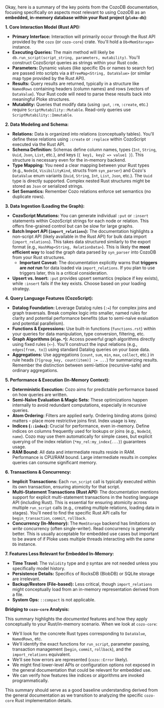 Okay, here is a summary of the key points from the CozoDB documentation, focusing specifically on aspects most relevant to using CozoDB as an **embedded, in-memory database within your Rust project (`ploke-db`)**:

**1. Core Interaction Model (Rust API):**

*   **Primary Interface:** Interaction will primarily occur through the Rust API provided by the `cozo` (or `cozo-core`) crate. You'll hold a `Db<MemStorage>` instance.
*   **Executing Queries:** The main method will likely be `db.run_script(script_string, parameters, mutability)`. You'll construct CozoScript queries as strings within your Rust code.
*   **Parameters:** Dynamic values (like specific IDs or names to search for) are passed into scripts via a `BTreeMap<String, DataValue>` (or similar map type provided by the Rust API).
*   **Results:** Query results are returned, typically in a structure like `NamedRows` containing headers (column names) and rows (vectors of `DataValue`). Your Rust code will need to parse these results back into meaningful Ploke structures.
*   **Mutability:** Queries that modify data (using `:put`, `:rm`, `:create`, etc.) require `ScriptMutability::Mutable`. Read-only queries use `ScriptMutability::Immutable`.

**2. Data Modeling and Schema:**

*   **Relations:** Data is organized into relations (conceptually tables). You'll define these relations using `:create` or `:replace` within CozoScript executed via the Rust API.
*   **Schema Definition:** Schemas define column names, types (`Int`, `String`, `Uuid`, `Json`, `List`, etc.), and keys (`{ key1, key2 => value1 }`). This structure is necessary even for the in-memory backend.
*   **Type Mapping:** You need a clear mapping between your Rust types (e.g., `NodeId`, `VisibilityKind`, structs from `syn_parser`) and Cozo's `DataValue` enum variants (`Uuid`, `String`, `Int`, `List`, `Json`, etc.). The `Uuid` type is directly supported. Complex nested Rust structures might be stored as `Json` or serialized strings.
*   **Set Semantics:** Remember Cozo relations enforce set semantics (no duplicate rows).

**3. Data Ingestion (Loading the Graph):**

*   **CozoScript Mutations:** You can generate individual `:put` or `:insert` statements within CozoScript strings for each node or relation. This offers fine-grained control but can be slow for large graphs.
*   **Batch Import API (`import_relations`):** The documentation highlights a non-script API (likely available in the Rust API) for bulk data import (`import_relations`). This takes data structured similarly to the export format (e.g., `HashMap<String, RelationData>`). This is likely the **most efficient way** to load the graph data parsed by `syn_parser` into CozoDB from your Rust structures.
    *   **Important Caveat:** The documentation explicitly warns that **triggers are *not* run** for data loaded via `import_relations`. If you plan to use triggers later, this is a critical consideration.
*   **Upsert vs. Insert:** `:put` provides upsert semantics (replace if key exists), while `:insert` fails if the key exists. Choose based on your loading strategy.

**4. Query Language Features (CozoScript):**

*   **Datalog Foundation:** Leverage Datalog rules (`:=`) for complex joins and graph traversals. Break complex logic into smaller, named rules for clarity and potential performance benefits (due to semi-naïve evaluation and potential parallelism).
*   **Functions & Expressions:** Use built-in functions (`functions.rst`) within your queries for data manipulation, type conversion, filtering, etc.
*   **Graph Algorithms (`Algo.*`):** Access powerful graph algorithms directly using fixed rules (`<~`). You'll construct the input relations (e.g., `edges[from, to]`) using standard Datalog queries on your base data.
*   **Aggregations:** Use aggregations (`count`, `sum`, `min`, `max`, `collect`, etc.) in rule heads (`?[group_key, count(item)] := ...`) for summarizing results. Remember the distinction between semi-lattice (recursive-safe) and ordinary aggregations.

**5. Performance & Execution (In-Memory Context):**

*   **Deterministic Execution:** Cozo aims for predictable performance based on how queries are written.
*   **Semi-Naïve Evaluation & Magic Sets:** These optimizations happen internally to avoid redundant computations, especially in recursive queries.
*   **Atom Ordering:** Filters are applied early. Ordering binding atoms (joins) matters – place more restrictive joins first. Index usage is key.
*   **Indices (`::index`):** Crucial for performance, even in-memory. Define indices on columns frequently used for lookups or joins (e.g., `NodeId`, `name`). Cozo may use them automatically for simple cases, but explicit querying of the index relation (`*my_rel:my_index{...}`) guarantees usage.
*   **RAM Bound:** All data and intermediate results reside in RAM. Performance is CPU/RAM bound. Large intermediate results in complex queries can consume significant memory.

**6. Transactions & Concurrency:**

*   **Implicit Transactions:** Each `run_script` call is typically executed within its own transaction, ensuring atomicity for that script.
*   **Multi-Statement Transactions (Rust API):** The documentation mentions support for explicit multi-statement transactions in the hosting language API (including Rust). This is essential for ensuring atomicity across multiple `run_script` calls (e.g., creating multiple relations, loading data in stages). You'll need to find the specific Rust API calls for `begin_transaction`, `commit`, `rollback`.
*   **Concurrency (In-Memory):** The `MemStorage` backend has limitations on *write* concurrency (often single-writer). Read concurrency is generally better. This is usually acceptable for embedded use cases but important to be aware of if Ploke uses multiple threads interacting with the *same* `Db` instance.

**7. Features Less Relevant for Embedded In-Memory:**

*   **Time Travel:** The `Validity` type and `@` syntax are not needed unless you specifically model history.
*   **Persistence Details:** Specifics of RocksDB (BlobDB) or SQLite storage are irrelevant.
*   **Backup/Restore (File-based):** Less critical, though `import_relations` might conceptually load from an in-memory representation derived from a file.
*   **System Ops:** `::compact` is not applicable.

**Bridging to `cozo-core` Analysis:**

This summary highlights the *documented* features and how they apply conceptually to your Rust/in-memory scenario. When we look at `cozo-core`:

*   We'll look for the concrete Rust types corresponding to `DataValue`, `NamedRows`, etc.
*   We'll identify the exact functions for `run_script`, parameter passing, transaction management (`begin`, `commit`, `rollback`), and the `import_relations` equivalent.
*   We'll see how errors are represented (`cozo::Error` likely).
*   We might find lower-level APIs or configuration options not exposed in the general documentation that could be relevant for embedded use.
*   We can verify how features like indices or algorithms are invoked programmatically.

This summary should serve as a good baseline understanding derived from the general documentation as we transition to analyzing the specific `cozo-core` Rust implementation details.
